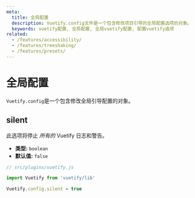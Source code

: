 ```yaml
---
meta:
  title: 全局配置
  description: Vuetify.config文件是一个包含修改项目引导的全局配置选项的对象。
  keywords: vuetify配置, 全局配置, 全局vuetify配置, 配置vuetify选项
related:
  - /features/accessibility/
  - /features/treeshaking/
  - /features/presets/
---
```


# 全局配置

`Vuetify.config`是一个包含修改全局引导配置的对象。

<entry-ad />

## silent

此选项将停止 *所有的* Vuetify 日志和警告。

- **类型:** `boolean`
- **默认值:** `false`

```js
// src/plugins/vuetify.js

import Vuetify from 'vuetify/lib'

Vuetify.config.silent = true
```

<backmatter />
